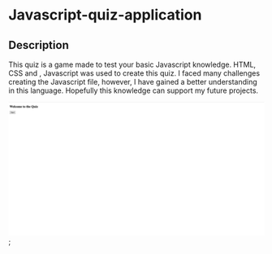 # Javascript-quiz-application

## Description

This quiz is a game made to test your basic Javascript knowledge. HTML, CSS and , Javascript was used to create this quiz. I faced many challenges creating the Javascript file, however, I have gained a better understanding in this language. Hopefully this knowledge can support my future projects.

![Image of Javascript Quiz](./image/quiz-screenshot.png);
